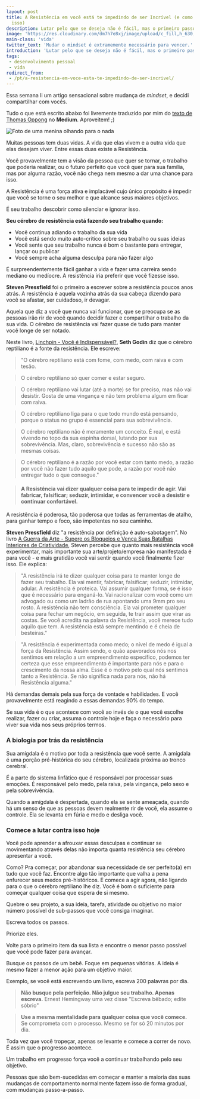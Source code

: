 ```yaml
---
layout: post
title: A Resistência em você está te impedindo de ser Incrível (e como lutar contra
  isso)
description: Lutar pelo que se deseja não é fácil, mas o primeiro passo é saber como fazer isso.
image: 'https://res.cloudinary.com/dm7h7e8xj/image/upload/c_fill,h_630,w_1200/v1501102402/resistencia-1024x771_kulclt.jpg'
main-class: 'vida'
twitter_text: 'Mudar o mindset é extramemente necessário para vencer.'
introduction: 'Lutar pelo que se deseja não é fácil, mas o primeiro passo é saber como fazer isso.'
tags:
 - desenvolvimento pessoal
 - vida
redirect_from:
 - /pt/a-resistencia-em-voce-esta-te-impedindo-de-ser-incrivel/
---
```


Essa semana li um artigo sensacional sobre mudança de *mindset*, e decidi compartilhar com vocês.

Tudo o que está escrito abaixo foi livremente traduzido por mim do <a href="https://medium.com/personal-growth/your-resistance-brain-stops-you-from-being-awesome-and-how-to-fight-back-3a5ec87b9a5d" target="_blank" rel="noopener noreferrer">texto de Thomas Oppong</a> no **Medium**. Aproveitem! ;)

![Foto de uma menina olhando para o nada](http://res.cloudinary.com/dm7h7e8xj/image/upload/v1501102402/resistencia-1024x771_kulclt.jpg)

Muitas pessoas tem duas vidas. A vida que elas vivem e a outra vida que elas desejam viver. Entre essas duas existe a Resistência.

Você provavelmente tem a visão da pessoa que quer se tornar, o trabalho que poderia realizar, ou o futuro perfeito que você quer para sua família, mas por alguma razão, você não chega nem mesmo a dar uma chance para isso.

A Resistência é uma força ativa e implacável cujo único propósito é impedir que você se torne o seu melhor e que alcance seus maiores objetivos.

É seu trabalho descobrir como silenciar e ignorar isso.

**Seu cérebro de resistência está fazendo seu trabalho quando:**

 - Você continua adiando o trabalho da sua vida
 - Você está sendo muito auto-crítico sobre seu trabalho ou suas ideias
 - Você sente que seu trabalho nunca é bom o bastante para entregar, lançar ou publicar
 - Você sempre acha alguma desculpa para não fazer algo

É surpreendentemente fácil ganhar a vida e fazer uma carreira sendo mediano ou medíocre. A resistência iria preferir que você fizesse isso.

**Steven Pressfield** foi o primeiro a escrever sobre a resistência poucos anos atrás. A resistência é aquela vozinha atrás da sua cabeça dizendo para você se afastar, ser cuidadoso, ir devagar.

Aquela que diz a você que nunca vai funcionar, que se preocupa se as pessoas irão rir de você quando decidir fazer e compartilhar o trabalho da sua vida. O cérebro de resistência vai fazer quase de tudo para manter você longe de ser notado.

Neste livro, <a href="https://www.getabstract.com/pt/resumo/carreira-e-desenvolvimento-pessoal/linchpin-voce-e-indispensavel/18054" target="_blank">Linchpin - Você é Indispensável?</a>, **Seth Godin** diz que o cérebro reptiliano é a fonte da resistência. Ele escreve:

> "O cérebro reptiliano está com fome, com medo, com raiva e com tesão.

> O cérebro reptiliano só quer comer e estar seguro.

> O cérebro reptiliano vai lutar (até a morte) se for preciso, mas não vai desistir. Gosta de uma vingança e não tem problema algum em ficar com raiva.

> O cérebro reptiliano liga para o que todo mundo está pensando, porque o status no grupo é essencial para sua sobrevivência.

> O cérebro reptiliano não é meramente um conceito. É real, e está vivendo no topo da sua espinha dorsal, lutando por sua sobrevivência. Mas, claro, sobrevivência e sucesso não são as mesmas coisas.

> O cérebro reptiliano é a razão por você estar com tanto medo, a razão por você não fazer tudo aquilo que pode, a razão por você não entregar tudo o que consegue."


> #### A Resistência vai dizer qualquer coisa para te impedir de agir. Vai fabricar, falsificar; seduzir, intimidar, e convencer você a desistir e continuar confortável.

A resistência é poderosa, tão poderosa que todas as ferramentas de atalho, para ganhar tempo e foco, são impotentes no seu caminho.

**Steven Pressfield** diz "a resistência por definição é auto-sabotagem". No livro <a href="http://www.saraiva.com.br/a-guerra-da-arte-supere-os-bloqueios-e-venca-suas-batalhas-interiores-de-criatividade-174278.html" target="_blank" rel="noopener noreferrer">A Guerra da Arte - Supere os Bloqueios e Vença Suas Batalhas Interiores de Criatividade</a>, Steven percebe que quanto mais resistência você experimentar, mais importante sua arte/projeto/empresa não manifestada é para você - e mais gratidão você vai sentir quando você finalmente fizer isso. Ele explica:

> "A resistência irá te dizer qualquer coisa para te manter longe de fazer seu trabalho. Ela vai mentir, fabricar, falsificar; seduzir, intimidar, adular. A resistência é proteica. Vai assumir qualquer forma, se é isso que é necessário para enganá-lo. Vai racionalizar com você como um advogado ou como um ladrão de rua apontando uma 9mm pro seu rosto. A resistência não tem consciência. Ela vai prometer qualquer coisa para fechar um negócio, em seguida, te trair assim que virar as costas. Se você acredita na palavra da Resistência, você merece tudo aquilo que tem. A resistência está sempre mentindo e é cheia de besteiras."

> "A resistência é experimentada como medo; o nível de medo é igual a força da Resistência. Assim sendo, o quão apavorados nós nos sentimos em relação a um empreendimento específico, podemos ter certeza que esse empreendimento é importante para nós e para o crescimento da nossa alma. Esse é o motivo pelo qual nós sentimos tanto a Resistência. Se não significa nada para nós, não há Resistência alguma."

Há demandas demais pela sua força de vontade e habilidades. E você provavelmente está reagindo a essas demandas 90% do tempo.

Se sua vida é o que acontece com você ao invés de o que você escolhe realizar, fazer ou criar, assuma o controle hoje e faça o necessário para viver sua vida nos seus próprios termos.

### A biologia por trás da resistência

Sua amígdala é o motivo por toda a resistência que você sente. A amígdala é uma porção pré-histórica do seu cérebro, localizada próxima ao tronco cerebral.

É a parte do sistema linfático que é responsável por processar suas emoções. É responsável pelo medo, pela raiva, pela vingança, pelo sexo e pela sobrevivência.

Quando a amígdala é despertada, quando ela se sente ameaçada, quando há um senso de que as pessoas devem realmente rir de você, ela assume o controle. Ela se levanta em fúria e medo e desliga você.

### Comece a lutar contra isso hoje

Você pode aprender a afrouxar essas desculpas e continuar se movimentando através delas não importa quanta resistência seu cérebro apresentar a você.

Como? Pra começar, por abandonar sua necessidade de ser perfeito(a) em tudo que você faz. Encontre algo tão importante que valha a pena enfurecer seus medos pré-históricos. E comece a agir agora, não ligando para o que o cérebro reptiliano lhe diz. Você é bom o suficiente para começar qualquer coisa que espera de si mesmo.

Quebre o seu projeto, a sua ideia, tarefa, atividade ou objetivo no maior número possível de sub-passos que você consiga imaginar.

Escreva todos os passos.

Priorize eles.

Volte para o primeiro item da sua lista e encontre o menor passo possível que você pode fazer para avançar.

Busque os passos de um bebê. Foque em pequenas vitórias. A ideia é mesmo fazer a menor ação para um objetivo maior.

Exemplo, se você está escrevendo um livro, escreva 200 palavras por dia.

> **Não busque pela perfeição. Não julgue seu trabalho. Apenas escreva.**
Ernest Hemingway uma vez disse "Escreva bêbado; edite sóbrio"

> **Use a mesma mentalidade para qualquer coisa que você comece.**
Se comprometa com o processo. Mesmo se for só 20 minutos por dia.

Toda vez que você tropeçar, apenas se levante e comece a correr de novo. É assim que o progresso acontece.

Um trabalho em progresso força você a continuar trabalhando pelo seu objetivo.

Pessoas que são bem-sucedidas em começar e manter a maioria das suas mudanças de comportamento normalmente fazem isso de forma gradual, com mudanças passo-a-passo.
